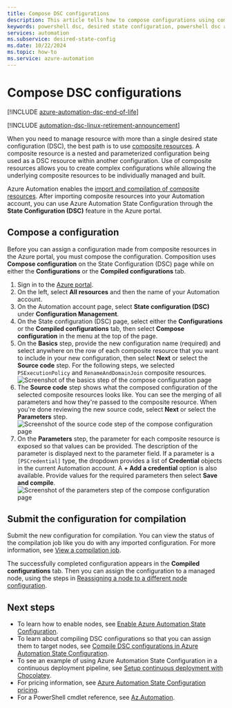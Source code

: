 ```yaml
---
title: Compose DSC configurations
description: This article tells how to compose configurations using composite resources in Azure Automation State Configuration.
keywords: powershell dsc, desired state configuration, powershell dsc azure, composite resources
services: automation
ms.subservice: desired-state-config
ms.date: 10/22/2024
ms.topic: how-to
ms.service: azure-automation
---
```

# Compose DSC configurations

[!INCLUDE [azure-automation-dsc-end-of-life](~/includes/dsc-automation/azure-automation-dsc-end-of-life.md)]

[!INCLUDE [automation-dsc-linux-retirement-announcement](./includes/automation-dsc-linux-retirement-announcement.md)]

When you need to manage resource with more than a single desired state configuration (DSC), the best
path is to use [composite resources][04]. A composite resource is a nested and parameterized
configuration being used as a DSC resource within another configuration. Use of composite resources
allows you to create complex configurations while allowing the underlying composite resources to be
individually managed and built.

Azure Automation enables the [import and compilation of composite resources][07]. After importing
composite resources into your Automation account, you can use Azure Automation State Configuration
through the **State Configuration (DSC)** feature in the Azure portal.

## Compose a configuration

Before you can assign a configuration made from composite resources in the Azure portal, you must
compose the configuration. Composition uses **Compose configuration** on the State Configuration
(DSC) page while on either the **Configurations** or the **Compiled configurations** tab.

1. Sign in to the [Azure portal][12].
1. On the left, select **All resources** and then the name of your Automation account.
1. On the Automation account page, select **State configuration (DSC)** under **Configuration
   Management**.
1. On the State configuration (DSC) page, select either the **Configurations** or the **Compiled
   configurations** tab, then select **Compose configuration** in the menu at the top of the page.
1. On the **Basics** step, provide the new configuration name (required) and select anywhere on the
   row of each composite resource that you want to include in your new configuration, then select
   **Next** or select the **Source code** step. For the following steps, we selected
   `PSExecutionPolicy` and `RenameAndDomainJoin` composite resources.
   ![Screenshot of the basics step of the compose configuration page][01]
1. The **Source code** step shows what the composed configuration of the selected composite
   resources looks like. You can see the merging of all parameters and how they're passed to the
   composite resource. When you're done reviewing the new source code, select **Next** or select the
   **Parameters** step. ![Screenshot of the source code step of the compose configuration page][03]
1. On the **Parameters** step, the parameter for each composite resource is exposed so that values
   can be provided. The description of the parameter is displayed next to the parameter field. If a
   parameter is a `[PSCredential]` type, the dropdown provides a list of **Credential** objects in
   the current Automation account. A **+ Add a credential** option is also available. Provide values
   for the required parameters then select **Save and compile**.
   ![Screenshot of the parameters step of the compose configuration page][02]

## Submit the configuration for compilation

Submit the new configuration for compilation. You can view the status of the compilation job like
you do with any imported configuration. For more information, see [View a compilation job][09].

The successfully completed configuration appears in the **Compiled configurations** tab. Then you
can assign the configuration to a managed node, using the steps in
[Reassigning a node to a different node configuration][08].

## Next steps

- To learn how to enable nodes, see [Enable Azure Automation State Configuration][10].
- To learn about compiling DSC configurations so that you can assign them to target nodes, see
  [Compile DSC configurations in Azure Automation State Configuration][07].
- To see an example of using Azure Automation State Configuration in a continuous deployment
  pipeline, see [Setup continuous deployment with Chocolatey][06].
- For pricing information, see [Azure Automation State Configuration pricing][11].
- For a PowerShell cmdlet reference, see [Az.Automation][05].

<!-- link references -->
[01]: ./media/compose-configurationwithcompositeresources/compose-configuration-basics.png
[02]: ./media/compose-configurationwithcompositeresources/compose-configuration-parameters.png
[03]: ./media/compose-configurationwithcompositeresources/compose-configuration-sourcecode.png
[04]: /powershell/dsc/resources/authoringresourcecomposite
[05]: /powershell/module/az.automation
[06]: automation-dsc-cd-chocolatey.md
[07]: automation-dsc-compile.md
[08]: automation-dsc-getting-started.md#reassign-a-node-to-a-different-node-configuration
[09]: automation-dsc-getting-started.md#view-a-compilation-job
[10]: automation-dsc-onboarding.md
[11]: https://azure.microsoft.com/pricing/details/automation/
[12]: https://portal.azure.com

